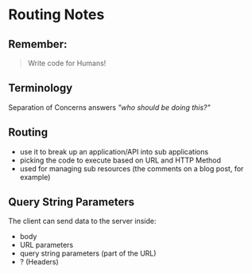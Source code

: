 # Routing Notes

## Remember:
> Write code for Humans!

## Terminology

Separation of Concerns answers _"who should be doing this?"_

## Routing

- use it to break up an application/API into sub applications
- picking the code to execute based on URL and HTTP Method
- used for managing sub resources (the comments on a blog post, for example)

## Query String Parameters

The client can send data to the server inside: 
- body
- URL parameters
- query string parameters (part of the URL)
- ? (Headers)


